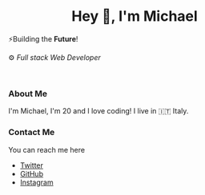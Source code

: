 <h1 align="center">Hey 👋, I'm Michael</h1>

⚡️Building the **Future**!

 ⚙️ *Full stack Web Developer*
 
<br />

### About Me

I'm Michael, I'm 20 and I love coding!
I live in 🇮🇹 Italy.

### Contact Me
You can reach me here
- [Twitter](https://www.twitter.com/MichaelCasaDev)
- [GitHub](https://www.github.com/MichaelCasaDev)
- [Instagram](https://www.instagram.com/michael.casagrande_)
